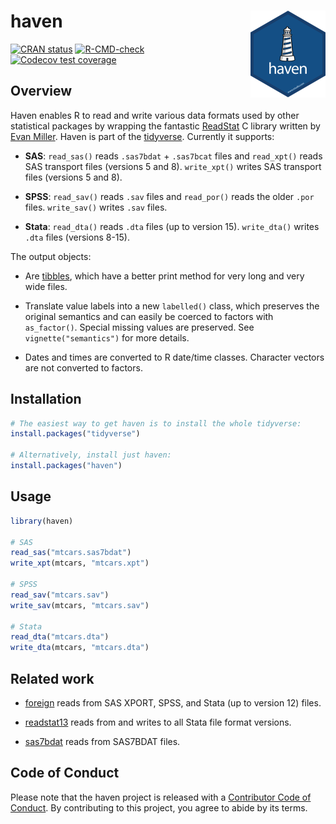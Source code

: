 
<!-- README.md is generated from README.Rmd. Please edit that file -->

# haven <a href='https://haven.tidyverse.org'><img src='man/figures/logo.png' align="right" height="139" /></a>

<!-- badges: start -->

[![CRAN
status](https://www.r-pkg.org/badges/version/haven)](https://cran.r-project.org/package=haven)
[![R-CMD-check](https://github.com/tidyverse/haven/actions/workflows/R-CMD-check.yaml/badge.svg)](https://github.com/tidyverse/haven/actions/workflows/R-CMD-check.yaml)
[![Codecov test
coverage](https://codecov.io/gh/tidyverse/haven/branch/main/graph/badge.svg)](https://app.codecov.io/gh/tidyverse/haven?branch=main)
<!-- badges: end -->

## Overview

Haven enables R to read and write various data formats used by other
statistical packages by wrapping the fantastic
[ReadStat](https://github.com/WizardMac/ReadStat) C library written by
[Evan Miller](https://www.evanmiller.org). Haven is part of the
[tidyverse](https://www.tidyverse.org/). Currently it supports:

- **SAS**: `read_sas()` reads `.sas7bdat` + `.sas7bcat` files and
  `read_xpt()` reads SAS transport files (versions 5 and 8).
  `write_xpt()` writes SAS transport files (versions 5 and 8).

- **SPSS**: `read_sav()` reads `.sav` files and `read_por()` reads the
  older `.por` files. `write_sav()` writes `.sav` files.

- **Stata**: `read_dta()` reads `.dta` files (up to version 15).
  `write_dta()` writes `.dta` files (versions 8-15).

The output objects:

- Are [tibbles](https://github.com/tidyverse/tibble), which have a
  better print method for very long and very wide files.

- Translate value labels into a new `labelled()` class, which preserves
  the original semantics and can easily be coerced to factors with
  `as_factor()`. Special missing values are preserved. See
  `vignette("semantics")` for more details.

- Dates and times are converted to R date/time classes. Character
  vectors are not converted to factors.

## Installation

``` r
# The easiest way to get haven is to install the whole tidyverse:
install.packages("tidyverse")

# Alternatively, install just haven:
install.packages("haven")
```

## Usage

``` r
library(haven)

# SAS
read_sas("mtcars.sas7bdat")
write_xpt(mtcars, "mtcars.xpt")

# SPSS
read_sav("mtcars.sav")
write_sav(mtcars, "mtcars.sav")

# Stata
read_dta("mtcars.dta")
write_dta(mtcars, "mtcars.dta")
```

## Related work

- [foreign](https://cran.r-project.org/package=foreign) reads from SAS
  XPORT, SPSS, and Stata (up to version 12) files.

- [readstat13](https://cran.r-project.org/package=readstata13) reads
  from and writes to all Stata file format versions.

- [sas7bdat](https://cran.r-project.org/package=sas7bdat) reads from
  SAS7BDAT files.

## Code of Conduct

Please note that the haven project is released with a [Contributor Code
of Conduct](https://haven.tidyverse.org/CODE_OF_CONDUCT.html). By
contributing to this project, you agree to abide by its terms.
